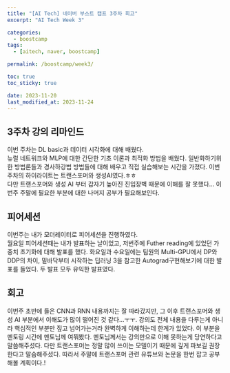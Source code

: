 ```yaml
---
title: "[AI Tech] 네이버 부스트 캠프 3주차 회고"
excerpt: "AI Tech Week 3"

categories:
  - boostcamp
tags:
  - [aitech, naver, boostcamp]

permalink: /boostcamp/week3/

toc: true
toc_sticky: true

date: 2023-11-20
last_modified_at: 2023-11-24
---
```


## 3주차 강의 리마인드
이번 주차는 DL basic과 데이터 시각화에 대해 배웠다. <br>
뉴럴 네트워크와 MLP에 대한 간단한 기초 이론과 최적화 방법을 배웠다.
일반화하기위한 방법론들과 경사하강법 방법들에 대해 배우고 직접 실습해보는 시간을 가졌다.
이번 주차의 하이라이트는 트랜스포머와 생성AI였다.ㅎㅎ <br>
다만 트랜스포머와 생성 AI 부터 갑자기 높아진 진입장벽 때문에 이해를 잘 못했다...
이번주 주말에 필요한 부분에 대한 나머지 공부가 필요해보인다.

## 피어세션
이번주는 내가 모더레이터로 피어세션을 진행하였다. <br>
월요일 피어세션때는 내가 발표하는 날이었고, 저번주에 Futher reading에 있었던 가중치 초기화에 대해 발표를 했다.
화요일과 수요일에는 팀원의 Multi-GPU에서 DP와 DDP의 차이, 밑바닥부터 시작하는 딥러닝 3을 참고한 Autograd구현해보기에 대한 발표를 들었다. 두 발표 모두 유익한 발표였다.

## 회고
이번주 초반에 들은 CNN과 RNN 내용까지는 잘 따라갔지만, 그 이후 트랜스포머와 생성 AI 부분에서 이해도가 많이 떨어진 것 같다...ㅜㅜ. 강의도 전체 내용을 다루는게 아니라 핵심적인 부분만 짚고 넘어가는거라 완벽하게 이해하는데 한계가 있었다. 이 부분을 멘토링 시간에 멘토님께 여쭤봤다. 멘토님께서는 강의만으로 이해 못하는게 당연하다고 말씀해주셨다. 다만 트랜스포머는 정말 많이 쓰이는 모델이기 때문에 깊게 파보길 권장한다고 말슴해주셨다. 따라서 주말에 트랜스포머 관련 유튜브와 논문을 한번 잡고 공부 해볼 계획이다.!

